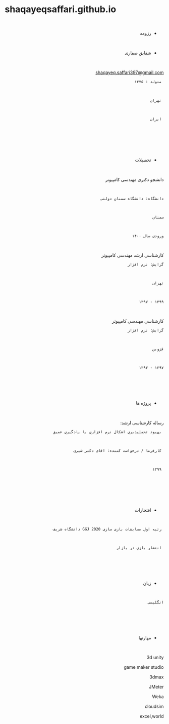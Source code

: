 # shaqayeqsaffari.github.io
<div dir="rtl">
<br/> 

 - رزومه

<br/> 

  
 - شقایق صفاری
<br/> 


 <div dir="rtl">
  
   shaqayeq.saffari397@gmail.com 
<br/> 
  
     متولد : ۱۳۷۵    
  <br/> 
  
     تهران  
  <br/> 
  
     ایران     
  <br/> 
         
<br/> 
<br/> 
<br/> 
<br/> 
  
 - تحصیلات

<br/> 

 دانشجو دکتری مهندسی کامپیوتر

<br/> 
 
    دانشگاه: دانشگاه سمنان دولتی
<br/> 
 
    سمنان
 <br/> 
 
    ورودی سال ۱۴۰۰
<br/> 

کارشناسی ارشد مهندسی کامپیوتر
<br/> 
 
    گرایش: نرم افزار
<br/> 
 
    تهران
<br/> 
 
    ۱۳۹۹ - ۱۳۹۷
<br/> 

 کارشناسی مهندسی کامپیوتر
<br/> 
 
    گرایش: نرم افزار
<br/> 
 
    قزوین
<br/> 
 
    ۱۳۹۷ - ۱۳۹۳
<br/> 
<br/> 
<br/> 
<br/> 

 - پروژه ها
<br/> 


 رساله کارشناسی ارشد: 
<br/> 
 
     بهبود تحملپذیری اشکال نرم افزاری با یادگیری عمیق
<br/> 
 
     کارفرما / درخواست کننده: اقای دکتر شیری
<br/> 

     ۱۳۹۹ 
<br/> 
<br/> 
<br/> 
<br/> 
<br/> 

 - افتخارات
<br/> 
 
     رتبه اول مسابقات بازی سازی 2020 GGJ دانشگاه شریف
<br/> 
  
     انتشار بازی در بازار
<br/> 
<br/> 
<br/> 
<br/> 
 
 
- زبان
<br/> 
 
    انگلیسی

<br/> 
<br/> 
<br/> 
<br/> 
  
 - مهارتها
<br/> 


   3d unity 
<br/> 
 
   game maker studio 
<br/> 
 
   3dmax
<br/> 
 
   JMeter
<br/> 
 
   Weka 
<br/> 
 
   cloudsim 
<br/> 
 
   excel,world 
<br/> 

 

 </div>
